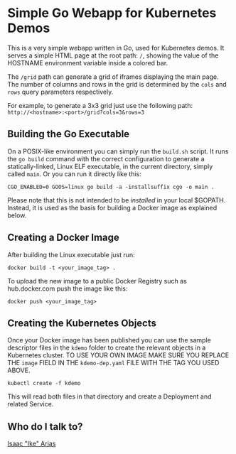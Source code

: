 # Simple Go Webapp for Kubernetes Demos

This is a very simple webapp written in Go, used for Kubernetes demos. It serves a simple HTML page at the root path: `/`, showing the value of the HOSTNAME environment variable inside a colored bar.

The `/grid` path can generate a grid of iframes displaying the main page. The number of columns and rows in the grid is determined by the `cols` and `rows` query parameters respectively.

For example, to generate a 3x3 grid just use the following path: `http://<hostname>:<port>/grid?cols=3&rows=3`

## Building the Go Executable

On a POSIX-like environment you can simply run the `build.sh` script. It runs the `go build` command with the correct configuration to generate a statically-linked, Linux ELF executable, in the current directory, simply called `main`. Or you can run it directly like this:
```
CGO_ENABLED=0 GOOS=linux go build -a -installsuffix cgo -o main .
```
Please note that this is not intended to be _installed_ in your local $GOPATH. Instead, it is used as the basis for building a Docker image as explained below.

## Creating a Docker Image

After building the Linux executable just run:
```
docker build -t <your_image_tag> .
```

To upload the new image to a public Docker Registry such as hub.docker.com push the image like this:
```
docker push <your_image_tag>
```

## Creating the Kubernetes Objects

Once your Docker image has been published you can use the sample descriptor files in the `kdemo` folder to create the relevant objects in a Kubernetes cluster. TO USE YOUR OWN IMAGE MAKE SURE YOU REPLACE THE `image` FIELD IN THE `kdemo-dep.yaml` FILE WITH THE TAG YOU USED ABOVE.
```
kubectl create -f kdemo
```
This will read both files in that directory and create a Deployment and related Service. 

## Who do I talk to?

[Isaac "Ike" Arias](mailto:ike@apprenda.com)